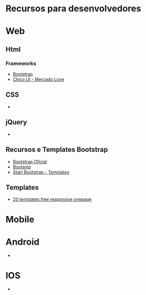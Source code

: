 Recursos para desenvolvedores
===================

# Web

## Html

### Frameworks
* [Bootstrap](http://getbootstrap.com/)
* [Chico UI - Mercado Livre](http://www.chico-ui.com.ar/)

## CSS
* []()

## jQuery
* []()

## Recursos e Templates Bootstrap
* [Bootstrap Oficial](http://getbootstrap.com/)
* [Bootsnip](http://bootsnipp.com/)
* [Start Bootstrap - Templates](http://startbootstrap.com/)

## Templates
* [20 templates free responsive onepage](http://ninodezign.com/20-free-responsive-html5-css3-onepage-templates/)

# Mobile

# Android
* []()

# IOS
* []()



